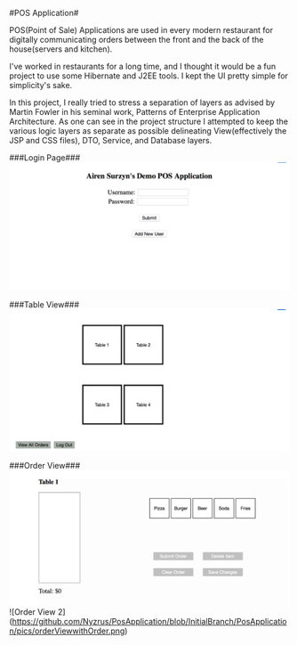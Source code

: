 #POS Application#

POS(Point of Sale) Applications are used in every modern restaurant for digitally communicating orders between the front and the back of the house(servers and kitchen).

I've worked in restaurants for a long time, and I thought it would be a fun project to use some Hibernate and J2EE tools. I kept the UI pretty simple for simplicity's sake.

In this project, I really tried to stress a separation of layers as advised by Martin Fowler in his seminal work, Patterns of Enterprise Application Architecture. As one can see in the project structure I attempted to keep the various logic layers as separate as possible delineating View(effectively the JSP and CSS files), DTO, Service, and Database layers.

###Login Page###
![LoginPage](https://github.com/Nyzrus/PosApplication/blob/InitialBranch/PosApplication/pics/login.png)

###Table View###
![Add User](https://github.com/Nyzrus/PosApplication/blob/InitialBranch/PosApplication/pics/tableView.png)

###Order View###
![Order View](https://github.com/Nyzrus/PosApplication/blob/InitialBranch/PosApplication/pics/orderView.png)
![Order View 2]
(https://github.com/Nyzrus/PosApplication/blob/InitialBranch/PosApplication/pics/orderViewwithOrder.png)

